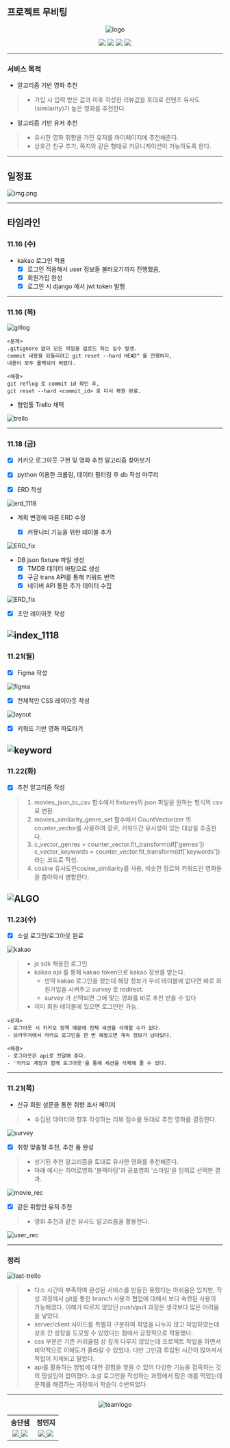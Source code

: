 ## 프로젝트 무비팅

<div align="center">

![logo](./IMG/logo.png)

<img src="https://img.shields.io/badge/Django-092E20?style=for-the-badge&logo=Django&logoColor=white"/>
<img src="https://img.shields.io/badge/Python-3776AB?style=for-the-badge&logo=Python&logoColor=white"/>
<img src="https://img.shields.io/badge/vue.js-4FC08D?style=for-the-badge&logo=vue.js&logoColor=white">  
<img src="https://img.shields.io/badge/Javascript-F7DF1E?style=for-the-badge&logo=Javascript&logoColor=white"/>
</div>

---
### 서비스 목적
- 알고리즘 기반 영화 추천
> - 가입 시 입력 받은 값과 이후 작성한 리뷰값을 토대로 컨텐츠 유사도(similarity)가 높은 영화를 추천한다.
- 알고리즘 기반 유저 추천
> - 유사한 영화 취향을 가진 유저를 마이페이지에 추천해준다.
> - 상호간 친구 추가, 쪽지와 같은 형태로 커뮤니케이션이 가능하도록 한다.

---
## 일정표

![img.png](./IMG/EXCEL.png)

---

## 타임라인

### 11.16 (수)

- kakao 로그인 적용
  - [x] 로그인 적용해서 user 정보들 불러오기까지 진행했음,
  - [x] 회원가입 완성
  - [x] 로그인 시 django 에서 jwt token 발행

---

### 11.16 (목)

![gitlog](./IMG/git_log_1117.png)

```
<문제>
.gitignore 없이 모든 파일을 업로드 하는 실수 발생.
commit 내용을 되돌리려고 git reset --hard HEAD^ 를 진행하자,
내용이 모두 롤백되어 버렸다.

<해결>
git reflog 로 commit id 확인 후,
git reset --hard <commit_id> 로 다시 복원 완료.
```

- 협업툴 Trello 채택

![trello](./IMG/trello_1117.png)

---

### 11.18 (금)

- [x] 카카오 로그아웃 구현 및 영화 추천 알고리즘 찾아보기
- [x] python 이용한 크롤링, 데이터 필터링 후 db 작성 마무리

- [x] ERD 작성

![erd_1118](./IMG/erd_1118.png)

- 계획 변경에 따른 ERD 수정
  
  - [x] 커뮤니티 기능을 위한 테이블 추가

![ERD_fix](./IMG/ERD_last.PNG)

- DB json fixture 파일 생성
  - [x] TMDB 데이터 바탕으로 생성
  - [x] 구글 trans API를 통해 키워드 번역
  - [x] 네이버 API 통한 추가 데이터 수집

![ERD_fix](./IMG/trans.PNG)
- [x] 초안 레이아웃 작성

![index_1118](./IMG/index_1118.png)
---
### 11.21(월)
- [x] Figma 작성

![figma](./IMG/figma_1117.png)

- [x] 전체적인 CSS 레이아웃 작성

![layout](./IMG/layout.PNG)
- [x] 키워드 기반 영화 파도타기

![keyword](./IMG/keyword.PNG)
---
### 11.22(화)
- [x] 추천 알고리즘 작성
> 1. movies_json_to_csv 함수에서 fixtures의 json 파일을 원하는 형식의 csv로 변환.
> 2. movies_similarity_genre_set 함수에서 CountVectorizer 의 counter_vector를 사용하여 장르, 키워드간 유사성이 있는 대상을 추출한다.
> 3. c_vector_genres = counter_vector.fit_transform(df['genres'])    c_vector_keywords = counter_vector.fit_transform(df['keywords'])라는 코드로 작성.
> 4. cosine 유사도인cosine_similarity를 사용, 비슷한 장르와 키워드인 영화들을 뽑아와서 병합한다.

![ALGO](./IMG/algo.PNG)
---
### 11.23(수)
- [x] 소설 로그인/로그아웃 완료

![kakao](./IMG/social.PNG)

> - js sdk 채용한 로그인.
> - kakao api 를 통해 kakao token으로 kakao 정보를 받는다.
>   - 만약 kakao 로그인을 했는데 해당 정보가 우리 테이블에 없다면 바로 회원가입을 시켜주고 survey 로 redirect.
>   - survey 가 선택되면 그에 맞는 영화를 바로 추천 받을 수 있다
> - 이미 회원 테이블에 있으면 로그인만 가능.
```
<문제>
- 로그아웃 시 카카오 정책 때문에 전체 세션을 삭제할 수가 없다.
- 브라우저에서 카카오 로그인을 한 번 해놓으면 계속 정보가 남아있다.

<해결>
- 로그아웃은 api로 전달해 준다.
- '카카오 계정과 함께 로그아웃'을 통해 세션을 삭제해 줄 수 있다.
```
---
### 11.21(목)
- 신규 회원 설문을 통한 취향 조사 페이지
> - 수집된 데이터와 향후 작성하는 리뷰 점수를 토대로 추천 영화를 결정한다.

![survey](./IMG/survey.PNG)
- [x] 취향 맞춤형 추천, 추천 폼 완성
> - 상기된 추천 알고리즘을 토대로 유사한 영화를 추천해준다.
> - 아래 예시는 히어로영화 '블랙아담'과 공포영화 '스마일'을 임의로 선택한 결과.

![movie_rec](./IMG/recommend.PNG)

- [x] 같은 취향인 유저 추천
> - 영화 추천과 같은 유사도 알고리즘을 활용한다.

![user_rec](./IMG/person_rec.png)

---
### 정리
![last-trello](./IMG/trello-last.PNG)
> - 다소 시간이 부족하여 완성된 서비스를 만들진 못했다는 아쉬움은 있지만, 작성 과정에서 git을 통한 branch 사용과 협업에 대해서 보다 숙련된 사용이 가능해졌다. 이해가 따르지 않았던 push/pull 과정은 생각보다 많은 어려움을 낳았다.
> - server/client 사이드를 특별히 구분하여 작업을 나누지 않고 작업하였는데 상호 간 성장을 도모할 수 있었다는 점에서 긍정적으로 작용했다.
> - css 부분은 기존 커리큘럼 상 깊게 다루지 않았는데 프로젝트 작업을 하면서 비약적으로 이해도가 올라갈 수 있었다. 다만 그만큼 투입된 시간이 많아져서 작업이 지체되고 말았다.
> - api를 활용하는 방법에 대한 경험을 쌓을 수 있어 다양한 기능을 접목하는 것의 망설임이 없어졌다. 소셜 로그인을 작성하는 과정에서 많은 애를 먹었는데 문제를 해결하는 과정에서 학습이 수반되었다.

---

<div align="center">

![teamlogo](./IMG/team-logo.png)

<table>
  <tr>
    <th align="center">송단샘</th>
    <th align="center">정민지</th>
  </tr>
  <tr>
    <td align="center">
      <a href="https://github.com/Song-d-s/">
        <img src="https://img.shields.io/badge/github-22272E?style=flat-square&logo=github&logoColor=white"/>
      </a>
      <a href="mailto:s2770853@gmail.com">
        <img src="https://img.shields.io/badge/Gmail-EA4335?style=flat-square&logo=gmail&logoColor=white"/>
      </a>
    </td>
    <td align="center">
      <a href="https://github.com/jellyKKing">
        <img src="https://img.shields.io/badge/github-22272E?style=flat-square&logo=github&logoColor=white"/>
      </a>
      <a href="mailto:wjdalswl0731@gmail.com">
        <img src="https://img.shields.io/badge/Gmail-EA4335?style=flat-square&logo=gmail&logoColor=white"/>
      </a>
    </td>
  </tr>
</table>

</div>